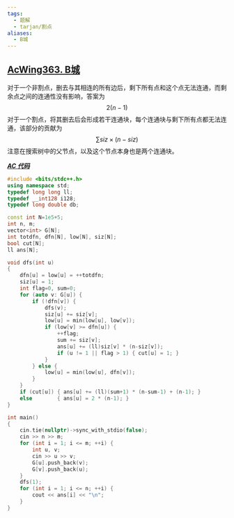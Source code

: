 ```yaml
---
tags:
  - 题解
  - tarjan/割点
aliases:
  - B城
---
```

## [AcWing363. B城](https://www.acwing.com/problem/content/365/)

对于一个非割点，删去与其相连的所有边后，剩下所有点和这个点无法连通，而剩余点之间的连通性没有影响，答案为 $$2(n-1)$$
对于一个割点，将其删去后会形成若干连通块，每个连通块与剩下所有点都无法连通，该部分的贡献为 $$\sum siz\times (n-siz)$$
注意在搜索树中的父节点，以及这个节点本身也是两个连通块。

[***AC 代码***](https://www.acwing.com/problem/content/submission/code_detail/42085757/)

```cpp
#include <bits/stdc++.h>
using namespace std;
typedef long long ll;
typedef __int128 i128;
typedef long double db;

const int N=1e5+5;
int n, m;
vector<int> G[N];
int totdfn, dfn[N], low[N], siz[N];
bool cut[N];
ll ans[N];

void dfs(int u)
{
    dfn[u] = low[u] = ++totdfn;
    siz[u] = 1;
    int flag=0, sum=0;
    for (auto v: G[u]) {
        if (!dfn[v]) {
            dfs(v);
            siz[u] += siz[v];
            low[u] = min(low[u], low[v]);
            if (low[v] >= dfn[u]) {
                ++flag;
                sum += siz[v];
                ans[u] += (ll)siz[v] * (n-siz[v]);
                if (u != 1 || flag > 1) { cut[u] = 1; }
            }
        } else {
            low[u] = min(low[u], dfn[v]);
        }
    }
    if (cut[u]) { ans[u] += (ll)(sum+1) * (n-sum-1) + (n-1); }
    else        { ans[u] = 2 * (n-1); }
}

int main()
{
	cin.tie(nullptr)->sync_with_stdio(false);
    cin >> n >> m;
    for (int i = 1; i <= m; ++i) {
        int u, v;
        cin >> u >> v;
        G[u].push_back(v);
        G[v].push_back(u);
    }
    dfs(1);
    for (int i = 1; i <= n; ++i) {
        cout << ans[i] << "\n";
    }
}

```
